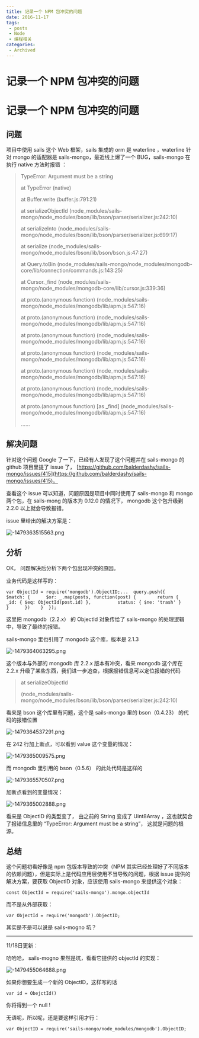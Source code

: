 ```yaml
---
title: 记录一个 NPM 包冲突的问题
date: 2016-11-17
tags:
 - posts
 - Node
 - 编程相关
categories: 
 - Archived
---
```

# 记录一个 NPM 包冲突的问题



# 记录一个 NPM 包冲突的问题

## 问题

项目中使用 sails 这个 Web 框架，sails 集成的 orm 是 waterline ，waterline 针对 mongo 的适配器是 sails-mongo，最近线上爆了一个 BUG，sails-mongo 在执行 native 方法时报错 ：

> TypeError: Argument must be a string
> 
> 
> at TypeError (native)
> 
> 
> at Buffer.write (buffer.js:791:21)
> 
> 
> at serializeObjectId (node_modules/sails-mongo/node_modules/bson/lib/bson/parser/serializer.js:242:10)
> 
> 
> at serializeInto (node_modules/sails-mongo/node_modules/bson/lib/bson/parser/serializer.js:699:17)
> 
> 
> at serialize (node_modules/sails-mongo/node_modules/bson/lib/bson/bson.js:47:27)
> 
> 
> at Query.toBin (node_modules/sails-mongo/node_modules/mongodb-core/lib/connection/commands.js:143:25)
> 
> 
> at Cursor._find (node_modules/sails-mongo/node_modules/mongodb-core/lib/cursor.js:339:36)
> 
> 
> at proto.(anonymous function) (node_modules/sails-mongo/node_modules/mongodb/lib/apm.js:547:16)
> 
> 
> at proto.(anonymous function) (node_modules/sails-mongo/node_modules/mongodb/lib/apm.js:547:16)
> 
> 
> at proto.(anonymous function) (node_modules/sails-mongo/node_modules/mongodb/lib/apm.js:547:16)
> 
> 
> at proto.(anonymous function) (node_modules/sails-mongo/node_modules/mongodb/lib/apm.js:547:16)
> 
> 
> at proto.(anonymous function) (node_modules/sails-mongo/node_modules/mongodb/lib/apm.js:547:16)
> 
> 
> at proto.(anonymous function) (node_modules/sails-mongo/node_modules/mongodb/lib/apm.js:547:16)
> 
> 
> at proto.(anonymous function) [as _find] (node_modules/sails-mongo/node_modules/mongodb/lib/apm.js:547:16)
> 
> 
> ……

## 解决问题

针对这个问题 Google 了一下，已经有人发现了这个问题并在 sails-mongo 的 github 项目里提了 issue 了， [https://github.com/balderdashy/sails-mongo/issues/415](https://github.com/balderdashy/sails-mongo/issues/415)。 

查看这个 issue 可以知道，问题原因是项目中同时使用了 sails-mongo 和 mongo 两个包，在 sails-mong 的版本为 0.12.0 的情况下， mongodb 这个包升级到 2.2.0 以上就会导致报错。 

issue 里给出的解决方案是：

![-1479363515563.png](image/-1479363515563.png)

## 分析

OK， 问题解决后分析下两个包出现冲突的原因。 

业务代码是这样写的：

```
var ObjectId = require('mongodb').ObjectID;...  query.push({    $match: {      $or: _.map(posts, function(post) {        return {          _id: { $eq: ObjectId(post.id) },          status: { $ne: 'trash' }        }      })    }  });
```

这里把 mongodb（2.2.x） 的 ObjectId 对象传给了 sails-mongo 的处理逻辑中，导致了最终的报错。 

sails-mongo 里也引用了 mongodb 这个库，版本是 2.1.3

![-1479364063295.png](image/-1479364063295.png)

这个版本与外部的 mongodb 库 2.2.x 版本有冲突，看来 mongodb 这个库在 2.2.x 升级了某些东西，我们进一步追查，根据报错信息可以定位报错的代码

> at serializeObjectId
> 
> 
> (node_modules/sails-mongo/node_modules/bson/lib/bson/parser/serializer.js:242:10)

看来是 bson 这个库里有问题，这个是 sails-mongo 里的 bson（0.4.23） 的代码的报错位置

![-1479364537291.png](image/-1479364537291.png)

在 242 行加上断点，可以看到 value 这个变量的情况：

![-1479365009575.png](image/-1479365009575.png)

而 mongodb 里引用的 bson（0.5.6） 的此处代码是这样的

![-1479365570507.png](image/-1479365570507.png)

加断点看到的变量情况：

![-1479365002888.png](image/-1479365002888.png)

看来是 ObjectID 的类型变了， 由之前的 String 变成了 Uint8Array ，这也就契合了报错信息里的 “TypeError: Argument must be a string”， 这就是问题的根源。

## 总结

这个问题初看好像是 npm 包版本导致的冲突（NPM 其实已经处理好了不同版本的依赖问题），但是实际上是代码应用层使用不当导致的问题，根据 issue 提供的解决方案，要获取 ObjectID 对象，应该使用 sails-mongo 来提供这个对象：

```
const ObjectId = require('sails-mongo').mongo.objectId
```

而不是从外部获取：

```
var ObjectId = require('mongodb').ObjectID;
```

其实是不是可以说是 sails-mogno 坑？

---

11/18日更新： 

哈哈哈， sails-mogno 果然是坑，看看它提供的 objectId 的实现：

![-1479455064688.png](image/-1479455064688.png)

如果你想要生成一个新的 ObjectID，这样写的话

```
var id = ObejctId()
```

你将得到一个 null ! 

无语呢，所以呢，还是要这样引用才行：

```
var ObjectID = require('sails-mongo/node_modules/mongodb').ObjectID;
```


